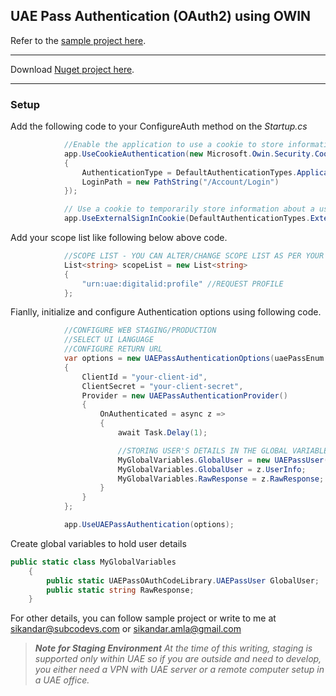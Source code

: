 ## UAE Pass Authentication (OAuth2) using OWIN 

Refer to the [sample project here](https://github.com/sikandaramla/UAEPassOAuthCodeLibrary/blob/master/Demo/UAEPassOAuthDemo/Startup.cs).

***
Download [Nuget project here](https://www.nuget.org/packages/UAEPassOAuth/).

***
### Setup

Add the following code to your ConfigureAuth method on the *Startup.cs*
            
```csharp
            //Enable the application to use a cookie to store information for the signed in user
            app.UseCookieAuthentication(new Microsoft.Owin.Security.Cookies.CookieAuthenticationOptions
            {
                AuthenticationType = DefaultAuthenticationTypes.ApplicationCookie,
                LoginPath = new PathString("/Account/Login")
            });

            // Use a cookie to temporarily store information about a user logging in with a third party login provider
            app.UseExternalSignInCookie(DefaultAuthenticationTypes.ExternalCookie);
```
Add your scope list like following below above code.
```csharp
            //SCOPE LIST - YOU CAN ALTER/CHANGE SCOPE LIST AS PER YOUR REQUIREMENT
            List<string> scopeList = new List<string>
            {
                "urn:uae:digitalid:profile" //REQUEST PROFILE
            };
```
Fianlly, initialize and configure Authentication options using following code.
```csharp
            //CONFIGURE WEB STAGING/PRODUCTION
            //SELECT UI LANGUAGE
            //CONFIGURE RETURN URL
            var options = new UAEPassAuthenticationOptions(uaePassEnum.authenticationType.Staging, uaePassEnum.localeType.English, scopeList, "/account/uaepass")
            {
                ClientId = "your-client-id",
                ClientSecret = "your-client-secret",
                Provider = new UAEPassAuthenticationProvider()
                {
                    OnAuthenticated = async z =>
                    {
                        await Task.Delay(1);

                        //STORING USER'S DETAILS IN THE GLOBAL VARIABLE SO WE CAN ACCESS IT ACROSS THE APP
                        MyGlobalVariables.GlobalUser = new UAEPassUser();
                        MyGlobalVariables.GlobalUser = z.UserInfo;
                        MyGlobalVariables.RawResponse = z.RawResponse;
                    }
                }
            };

            app.UseUAEPassAuthentication(options);
```
Create global variables to hold user details
```csharp
public static class MyGlobalVariables
    {
        public static UAEPassOAuthCodeLibrary.UAEPassUser GlobalUser;
        public static string RawResponse;
    }
```
For other details, you can follow sample project or write to me at sikandar@subcodevs.com or sikandar.amla@gmail.com

> _**Note for Staging Environment**_ _At the time of this writing, staging is supported only within UAE so if you are outside and need to develop, you either need a VPN with UAE server or a remote computer setup in a UAE office._


